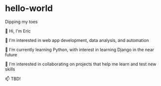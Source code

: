 # hello-world
Dipping my toes

👋 Hi, I'm Eric

👀 I'm interested in web app development, data analysis, and automation

🍏 I'm currently learning Python, with interest in learning Django in the near future

🤝 I'm interested in collaborating on projects that help me learn and test new skills

📫 TBD!
